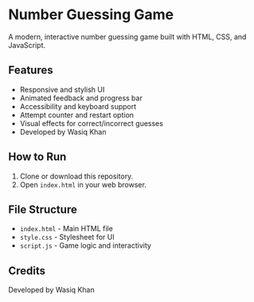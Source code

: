 # Number Guessing Game

A modern, interactive number guessing game built with HTML, CSS, and JavaScript.

## Features
- Responsive and stylish UI
- Animated feedback and progress bar
- Accessibility and keyboard support
- Attempt counter and restart option
- Visual effects for correct/incorrect guesses
- Developed by Wasiq Khan

## How to Run
1. Clone or download this repository.
2. Open `index.html` in your web browser.

## File Structure
- `index.html` - Main HTML file
- `style.css` - Stylesheet for UI
- `script.js` - Game logic and interactivity

## Credits
Developed by Wasiq Khan

